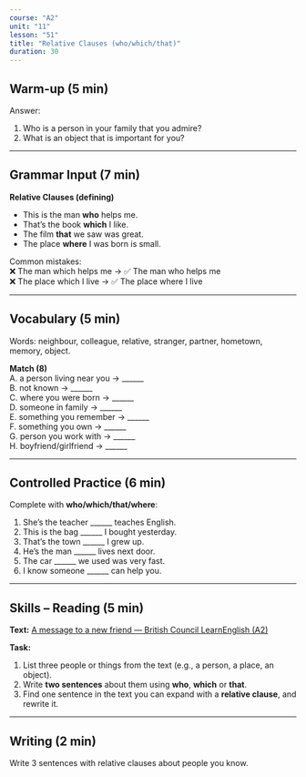```yaml
---
course: "A2"
unit: "11"
lesson: "51"
title: "Relative Clauses (who/which/that)"
duration: 30
---
```


## Warm-up (5 min)
Answer:
1. Who is a person in your family that you admire?
2. What is an object that is important for you?

-------

## Grammar Input (7 min)
**Relative Clauses (defining)**  
- This is the man **who** helps me.  
- That’s the book **which** I like.  
- The film **that** we saw was great.  
- The place **where** I was born is small.  

Common mistakes:  
❌ The man which helps me → ✅ The man who helps me  
❌ The place which I live → ✅ The place where I live  

-------

## Vocabulary (5 min)
Words: neighbour, colleague, relative, stranger, partner, hometown, memory, object.  

**Match (8)**  
A. a person living near you → ______  
B. not known → ______  
C. where you were born → ______  
D. someone in family → ______  
E. something you remember → ______  
F. something you own → ______  
G. person you work with → ______  
H. boyfriend/girlfriend → ______  

-------

## Controlled Practice (6 min)
Complete with **who/which/that/where**:  
1. She’s the teacher ______ teaches English.  
2. This is the bag ______ I bought yesterday.  
3. That’s the town ______ I grew up.  
4. He’s the man ______ lives next door.  
5. The car ______ we used was very fast.  
6. I know someone ______ can help you.  

-------

## Skills – Reading (5 min)
**Text:** [A message to a new friend — British Council LearnEnglish (A2)](https://learnenglish.britishcouncil.org/skills/reading/a2-reading/message-new-friend)

**Task:**  
1. List three people or things from the text (e.g., a person, a place, an object).  
2. Write **two sentences** about them using **who**, **which** or **that**.  
3. Find one sentence in the text you can expand with a **relative clause**, and rewrite it. 

-------

## Writing (2 min)
Write 3 sentences with relative clauses about people you know.
